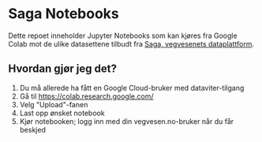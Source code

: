 # Saga Notebooks

Dette repoet inneholder Jupyter Notebooks som kan kjøres fra Google Colab mot de ulike datasettene tilbudt fra [Saga, vegvesenets dataplattform](https://saga-datacatalog-prod-lszg.ew.r.appspot.com/).

## Hvordan gjør jeg det?

1. Du må allerede ha fått en Google Cloud-bruker med dataviter-tilgang
1. Gå til https://colab.research.google.com/
1. Velg "Upload"-fanen
1. Last opp ønsket notebook
1. Kjør notebooken; logg inn med din vegvesen.no-bruker når du får beskjed
